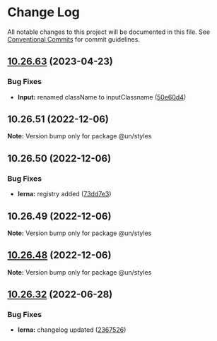 # Change Log

All notable changes to this project will be documented in this file.
See [Conventional Commits](https://conventionalcommits.org) for commit guidelines.

## [10.26.63](https://github.com/wfp/designsystem/compare/@un/styles@10.26.62...@un/styles@10.26.63) (2023-04-23)

### Bug Fixes

- **Input:** renamed className to inputClassname ([50e60d4](https://github.com/wfp/designsystem/commit/50e60d45c7b101c77e0f311f4d3b234820dd059d))

## 10.26.51 (2022-12-06)

**Note:** Version bump only for package @un/styles

## 10.26.50 (2022-12-06)

### Bug Fixes

- **lerna:** registry added ([73dd7e3](https://github.com/carbon-design-system/carbon/commit/73dd7e367e91bc1a372aa7e3f841f7f24a1b6934))

## 10.26.49 (2022-12-06)

**Note:** Version bump only for package @un/styles

## [10.26.48](https://github.com/carbon-design-system/carbon/compare/@un/styles@10.26.47...@un/styles@10.26.48) (2022-12-06)

**Note:** Version bump only for package @un/styles

## [10.26.32](https://github.com/carbon-design-system/carbon/compare/@un/styles@10.26.31...@un/styles@10.26.32) (2022-06-28)

### Bug Fixes

- **lerna:** changelog updated ([2367526](https://github.com/carbon-design-system/carbon/commit/236752651f113088dc7bee3921e5c06213c1f72e))
